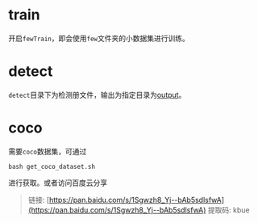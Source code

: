 # train
开启`fewTrain`，即会使用`few`文件夹的小数据集进行训练。

# detect

`detect`目录下为检测册文件，输出为指定目录为[output](../output)。

# coco
需要`coco`数据集，可通过
```shell script
bash get_coco_dataset.sh
```
进行获取。或者访问百度云分享
> 链接: [https://pan.baidu.com/s/1Sgwzh8_Yj--bAb5sdlsfwA](https://pan.baidu.com/s/1Sgwzh8_Yj--bAb5sdlsfwA) 提取码: kbue